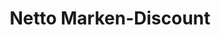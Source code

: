 ---
title: "Netto Marken-Discount"
url: /diessen-am-ammersee/netto-marken-discount/
shop: Supermarkt
---